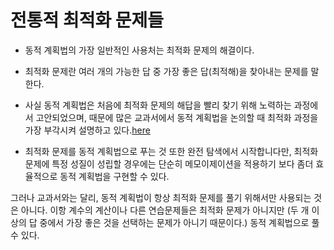 # 전통적 최적화 문제들
* 동적 계획법의 가장 일반적인 사용처는 최적화 문제의 해결이다.
* 최적화 문제란 여러 개의 가능한 답 중 가장 좋은 답(최적해)을 찾아내는 문제를 말한다.
* 사실 동적 계획법은 처음에 최적화 문제의 해답을 빨리 찾기 위해 노력하는 과정에서 고안되었으며, 때문에 많은 교과서에서 동적 계획법을 논의할 때 최적화 과정을 가장 부각시켜 설명하고 있다.[here](#1)

* 최적화 문제를 동적 계획법으로 푸는 것 또한 완전 탐색에서 시작합니다만, 최적화 문제에 특정 성질이 성립할 경우에는 단순히 메모이제이션을 적용하기 보다 좀더 효율적으로 동적 계획법을 구현할 수 있다. 

<div id="1"></div>
그러나 교과서와는 달리, 동적 계획법이 항상 최적화 문제를 풀기 위해서만 사용되는 것은 아니다. 이항 계수의 계산이나 다른 연습문제들은 최적화 문제가 아니지만 (두 개 이상의 답 중에서 가장 좋은 것을 선택하는 문제가 아니기 때문이다.) 동적 계획법으로 풀 수 있다.